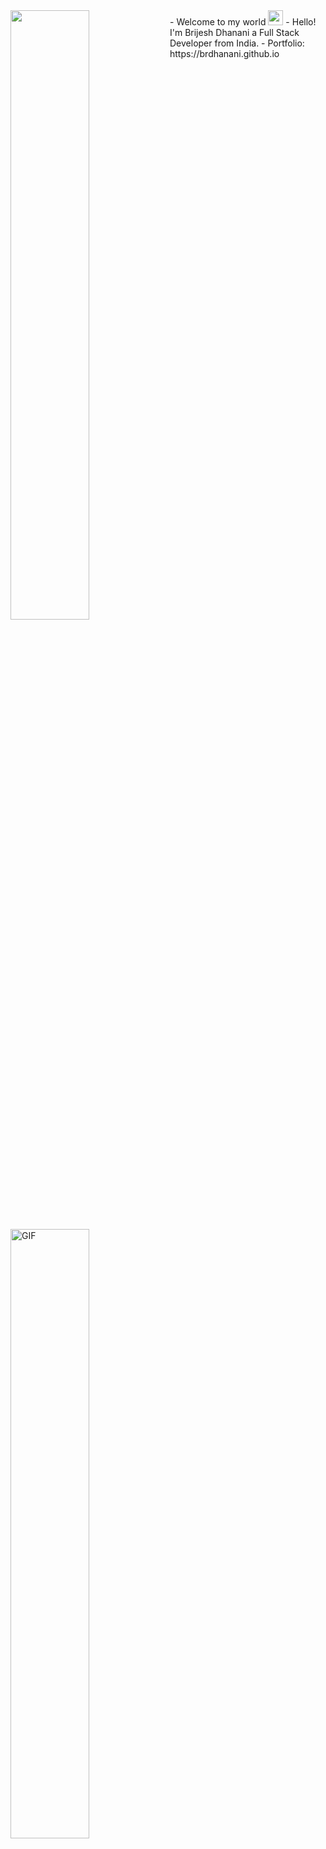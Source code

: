 <img align="left" src="https://github-readme-stats.vercel.app/api?username=bewhale&show_icons=true&theme=tokyonight&hide_border=true" width="50%" height="auto">
- Welcome to my world <img src="https://github.com/TheDudeThatCode/TheDudeThatCode/blob/master/Assets/Earth.gif" width="24px">
- Hello! I'm Brijesh Dhanani a Full Stack Developer from India.
- Portfolio: https://brdhanani.github.io


<img align="left" alt="GIF" src="https://media.giphy.com/media/836HiJc7pgzy8iNXCn/giphy.gif" width="50%" height="auto" />



